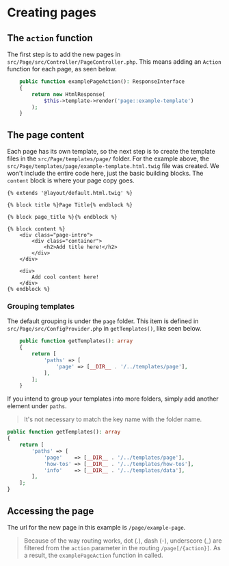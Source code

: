 # Creating pages

## The `action` function

The first step is to add the new pages in `src/Page/src/Controller/PageController.php`.
This means adding an `Action` function for each page, as seen below.

```php
    public function examplePageAction(): ResponseInterface
    {
        return new HtmlResponse(
            $this->template->render('page::example-template')
        );
    }
```

## The page content

Each page has its own template, so the next step is to create the template files in the `src/Page/templates/page/` folder.
For the example above, the `src/Page/templates/page/example-template.html.twig` file was created.
We won't include the entire code here, just the basic building blocks.
The `content` block is where your page copy goes.

```twig
{% extends '@layout/default.html.twig' %}

{% block title %}Page Title{% endblock %}

{% block page_title %}{% endblock %}

{% block content %}
    <div class="page-intro">
        <div class="container">
            <h2>Add title here!</h2>
        </div>
    </div>

    <div>
        Add cool content here!
    </div>
{% endblock %}
```

### Grouping templates

The default grouping is under the `page` folder.
This item is defined in `src/Page/src/ConfigProvider.php` in `getTemplates()`, like seen below.

```php
    public function getTemplates(): array
    {
        return [
            'paths' => [
                'page' => [__DIR__ . '/../templates/page'],
            ],
        ];
    }
```

If you intend to group your templates into more folders, simply add another element under `paths`.

> It's not necessary to match the key name with the folder name.

```php
public function getTemplates(): array
{
    return [
        'paths' => [
            'page'    => [__DIR__ . '/../templates/page'],
            'how-tos' => [__DIR__ . '/../templates/how-tos'],
            'info'    => [__DIR__ . '/../templates/data'],
        ],
    ];
}
```

## Accessing the page

The url for the new page in this example is `/page/example-page`.

> Because of the way routing works, dot (.), dash (-), underscore (_) are filtered from the `action` parameter in the routing `/page[/{action}]`.
> As a result, the `examplePageAction` function in called.
